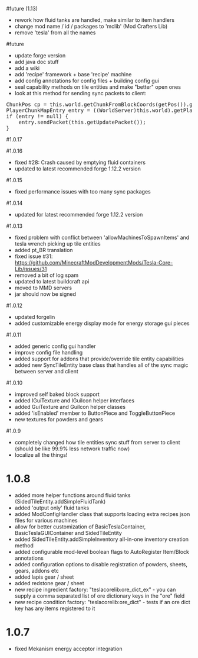 #future (1.13)
- rework how fluid tanks are handled, make similar to item handlers
- change mod name / id / packages to 'mclib' (Mod Crafters Lib)
- remove 'tesla' from all the names

#future
- update forge version
- add java doc stuff
- add a wiki
- add 'recipe' framework + base 'recipe' machine
- add config annotations for config files + building config gui
- seal capability methods on tile entities and make "better" open ones
- look at this method for sending sync packets to client:
<pre>
ChunkPos cp = this.world.getChunkFromBlockCoords(getPos()).getPos();
PlayerChunkMapEntry entry = ((WorldServer)this.world).getPlayerChunkMap().getEntry(cp.x, cp.z);
if (entry != null) {
    entry.sendPacket(this.getUpdatePacket());
}
</pre>

#1.0.17

#1.0.16
- fixed #28: Crash caused by emptying fluid containers
- updated to latest recommended forge 1.12.2 version

#1.0.15
- fixed performance issues with too many sync packages

#1.0.14
- updated for latest recommended forge 1.12.2 version

#1.0.13
- fixed problem with conflict between 'allowMachinesToSpawnItems' and tesla wrench picking up tile entities
- added pt_BR translation
- fixed issue #31: https://github.com/MinecraftModDevelopmentMods/Tesla-Core-Lib/issues/31
- removed a bit of log spam
- updated to latest buildcraft api
- moved to MMD servers
- jar should now be signed

#1.0.12
- updated forgelin
- added customizable energy display mode for energy storage gui pieces

#1.0.11
- added generic config gui handler
- improve config file handling
- added support for addons that provide/override tile entity capabilities
- added new SyncTileEntity base class that handles all of the sync magic between server and client

#1.0.10
- improved self baked block support
- added IGuiTexture and IGuiIcon helper interfaces
- added GuiTexture and GuiIcon helper classes
- added 'isEnabled' member to ButtonPiece and ToggleButtonPiece
- new textures for powders and gears

#1.0.9
- completely changed how tile entities sync stuff from server to client (should be like 99.9% less network traffic now)
- localize all the things!

# 1.0.8
- added more helper functions around fluid tanks (SidedTileEntity.addSimpleFluidTank)
- added 'output only' fluid tanks
- added ModConfigHandler class that supports loading extra recipes json files for various machines
- allow for better customization of BasicTeslaContainer, BasicTeslaGUIContainer and SidedTileEntity
- added SidedTileEntity.addSimpleInventory all-in-one inventory creation method
- added configurable mod-level boolean flags to AutoRegister Item/Block annotations
- added configuration options to disable registration of powders, sheets, gears, addons etc 
- added lapis gear / sheet
- added redstone gear / sheet
- new recipe ingredient factory: "teslacorelib:ore_dict_ex" - you can supply a comma separated list of ore dictionary keys in the "ore" field
- new recipe condition factory: "teslacorelib:ore_dict" - tests if an ore dict key has any items registered to it

# 1.0.7
- fixed Mekanism energy acceptor integration

